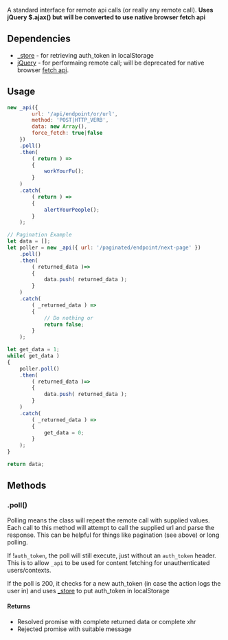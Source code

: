 A standard interface for remote api calls (or really any remote call). **Uses jQuery $.ajax() but will be converted to use native browser fetch api**

## Dependencies
* [_store](store.md) - for retrieving auth_token in localStorage
* [jQuery](https://api.jquery.com/jQuery.ajax/) - for performaing remote call; will be deprecated for native browser [fetch api](https://developer.mozilla.org/en-US/docs/Web/API/Fetch_API).

## Usage

```javascript
new _api({
        url: '/api/endpoint/or/url',
        method: 'POST|HTTP_VERB',
        data: new Array(),
        force_fetch: true|false
    })
    .poll()
    .then(
        ( return ) =>
        {
            workYourFu();
        }
    )
    .catch(
        ( return ) =>
        {
            alertYourPeople();
        }
    );

// Pagination Example
let data = [];
let poller = new _api({ url: '/paginated/endpoint/next-page' })
    .poll()
    .then(
        ( returned_data )=>
        {
            data.push( returned_data );
        }
    )
    .catch(
        ( _returned_data ) =>
        {
            // Do nothing or
            return false;
        }
    );

let get_data = 1;
while( get_data )
{
    poller.poll()
    .then(
        ( returned_data )=>
        {
            data.push( returned_data );
        }
    )
    .catch(
        ( _returned_data ) =>
        {
            get_data = 0;
        }
    );
}

return data;
```

## Methods

### .poll()
Polling means the class will repeat the remote call with supplied values. Each call to this method will attempt to call the supplied url and parse the response. This can be helpful for things like pagination (see above) or long polling.

If !`auth_token`, the poll will still execute, just without an `auth_token` header.  This is to allow `_api` to be used for content fetching for unauthenticated users/contexts.

If the poll is 200, it checks for a new auth_token (in case the action logs the user in) and uses [_store](store.md) to put auth_token in localStorage

#### Returns
* Resolved promise with complete returned data or complete xhr
* Rejected promise with suitable message